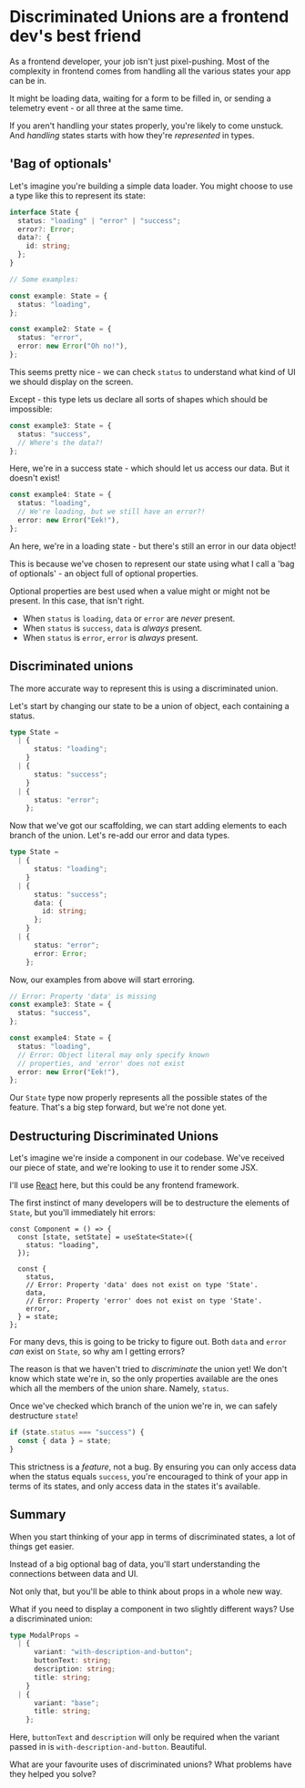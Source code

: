 # Discriminated Unions are a frontend dev's best friend

As a frontend developer, your job isn't just pixel-pushing. Most of the complexity in frontend comes from handling all the various states your app can be in.

It might be loading data, waiting for a form to be filled in, or sending a telemetry event - or all three at the same time.

If you aren't handling your states properly, you're likely to come unstuck. And _handling_ states starts with how they're _represented_ in types.

## 'Bag of optionals'

Let's imagine you're building a simple data loader. You might choose to use a type like this to represent its state:

```typescript
interface State {
  status: "loading" | "error" | "success";
  error?: Error;
  data?: {
    id: string;
  };
}

// Some examples:

const example: State = {
  status: "loading",
};

const example2: State = {
  status: "error",
  error: new Error("Oh no!"),
};
```

This seems pretty nice - we can check `status` to understand what kind of UI we should display on the screen.

Except - this type lets us declare all sorts of shapes which should be impossible:

```typescript
const example3: State = {
  status: "success",
  // Where's the data?!
};
```

Here, we're in a success state - which should let us access our data. But it doesn't exist!

```typescript
const example4: State = {
  status: "loading",
  // We're loading, but we still have an error?!
  error: new Error("Eek!"),
};
```

An here, we're in a loading state - but there's still an error in our data object!

This is because we've chosen to represent our state using what I call a 'bag of optionals' - an object full of optional properties.

Optional properties are best used when a value might or might not be present. In this case, that isn't right.

- When `status` is `loading`, `data` or `error` are _never_ present.
- When `status` is `success`, `data` is _always_ present.
- When `status` is `error`, `error` is _always_ present.

## Discriminated unions

The more accurate way to represent this is using a discriminated union.

Let's start by changing our state to be a union of object, each containing a status.

```typescript
type State =
  | {
      status: "loading";
    }
  | {
      status: "success";
    }
  | {
      status: "error";
    };
```

Now that we've got our scaffolding, we can start adding elements to each branch of the union. Let's re-add our error and data types.

```typescript
type State =
  | {
      status: "loading";
    }
  | {
      status: "success";
      data: {
        id: string;
      };
    }
  | {
      status: "error";
      error: Error;
    };
```

Now, our examples from above will start erroring.

```typescript
// Error: Property 'data' is missing
const example3: State = {
  status: "success",
};

const example4: State = {
  status: "loading",
  // Error: Object literal may only specify known
  // properties, and 'error' does not exist
  error: new Error("Eek!"),
};
```

Our `State` type now properly represents all the possible states of the feature. That's a big step forward, but we're not done yet.

## Destructuring Discriminated Unions

Let's imagine we're inside a component in our codebase. We've received our piece of state, and we're looking to use it to render some JSX.

I'll use [React](https://react.dev) here, but this could be any frontend framework.

The first instinct of many developers will be to destructure the elements of `State`, but you'll immediately hit errors:

```typescriptx
const Component = () => {
  const [state, setState] = useState<State>({
    status: "loading",
  });

  const {
    status,
    // Error: Property 'data' does not exist on type 'State'.
    data,
    // Error: Property 'error' does not exist on type 'State'.
    error,
  } = state;
};
```

For many devs, this is going to be tricky to figure out. Both `data` and `error` _can_ exist on `State`, so why am I getting errors?

The reason is that we haven't tried to _discriminate_ the union yet! We don't know which state we're in, so the only properties available are the ones which all the members of the union share. Namely, `status`.

Once we've checked which branch of the union we're in, we can safely destructure `state`!

```typescript
if (state.status === "success") {
  const { data } = state;
}
```

This strictness is a _feature_, not a bug. By ensuring you can only access data when the status equals `success`, you're encouraged to think of your app in terms of its states, and only access data in the states it's available.

## Summary

When you start thinking of your app in terms of discriminated states, a lot of things get easier.

Instead of a big optional bag of data, you'll start understanding the connections between data and UI.

Not only that, but you'll be able to think about props in a whole new way.

What if you need to display a component in two slightly different ways? Use a discriminated union:

```typescript
type ModalProps =
  | {
      variant: "with-description-and-button";
      buttonText: string;
      description: string;
      title: string;
    }
  | {
      variant: "base";
      title: string;
    };
```

Here, `buttonText` and `description` will only be required when the variant passed in is `with-description-and-button`. Beautiful.

What are your favourite uses of discriminated unions? What problems have they helped you solve?
